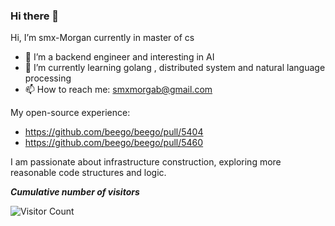 ### Hi there 👋


Hi, I’m smx-Morgan currently in master of cs
- 🔭 I’m a backend engineer and interesting in AI
- 🌱 I’m currently learning golang , distributed system and natural language processing
- 📫 How to reach me: smxmorgab@gmail.com


My open-source experience:
- https://github.com/beego/beego/pull/5404
- https://github.com/beego/beego/pull/5460


I am passionate about infrastructure construction, exploring more reasonable code structures and logic.

***Cumulative number of visitors***

![Visitor Count](https://profile-counter.glitch.me/smx-Morgan/count.svg)


